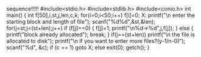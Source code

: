 sequence!!!!!
#include<stdio.h>
#include<stdlib.h>
#include<conio.h>
int main()
{
    int f[50],i,st,j,len,c,k;
    for(i=0;i<50;i++)
        f[i]=0;
    X:
        printf("\n enter the starting block and length of file");
        scanf("%d%d",&st,&len);
        for(j=st;j<(st+len);j++)
            if (f[j]==0)
        {
            f[j]=1;
            printf("\n%d->%d",j,f[j]);
        }
        else
        {
            printf("block already allocated");
            break;
        }
        if(j==(st+len))
        printf("\n the file is allocated to disk");
        printf("\n if you want to enter more files?(y-1/n-0)");
        scanf("%d", &c);
        if (c == 1)
        goto X;
else
exit(0);
getch();
}
